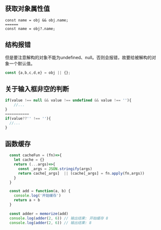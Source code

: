 <!--
 * @Author: lcz
 * @Date: 2021-10-09 10:38:02
 * @LastEditTime: 2021-10-18 15:21:59
 * @LastEditors: Please set LastEditors
 * @Description: 代码优化小妙招
 * @FilePath: \lcz_document\docs\optimization\littleTrick.md
-->

## 获取对象属性值
```
const name = obj && obj.name;
======
const name = obj?.name;
```

## 结构报错
但是要注意解构的对象不能为undefined、null。否则会报错，故要给被解构的对象一个默认值。
```js
const {a,b,c,d,e} = obj || {};
```

## 关于输入框非空的判断
```js
if(value !== null && value !== undefined && value !== ''){
    //...
}
===========
if(value??'' !== ''){
  //...
}
```

## 函数缓存
```js
  const cacheFun = (fn)=>{
    let cache = {}
    return (...args)=>{
      const _args = JSON.stringify(args)
      return cache[_args]  || (cache[_args] = fn.apply(fn,args))
    }
  }

  const add = function(a, b) {
    console.log('开始缓存')
    return a + b
  }
 
  const adder = memorize(add)
  console.log(adder(2, 6)) // 输出结果: 开始缓存 8
  console.log(adder(2, 6)) // 输出结果: 8 
```
